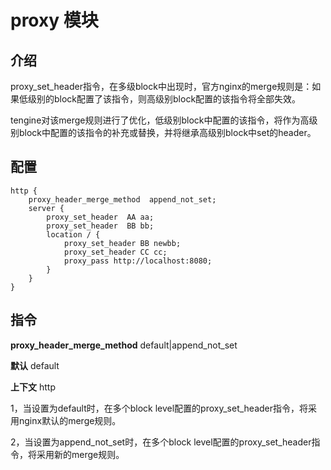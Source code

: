 # proxy 模块

## 介绍

proxy_set_header指令，在多级block中出现时，官方nginx的merge规则是：如果低级别的block配置了该指令，则高级别block配置的该指令将全部失效。

tengine对该merge规则进行了优化，低级别block中配置的该指令，将作为高级别block中配置的该指令的补充或替换，并将继承高级别block中set的header。

## 配置

	http {
		proxy_header_merge_method  append_not_set;
		server {
			proxy_set_header  AA aa;
			proxy_set_header  BB bb;
			location / {
				proxy_set_header BB newbb;
				proxy_set_header CC cc;
				proxy_pass http://localhost:8080;
			}	
		}
	}

## 指令

**proxy_header_merge_method** default|append_not_set

**默认** default

**上下文** http

1，当设置为default时，在多个block level配置的proxy_set_header指令，将采用nginx默认的merge规则。

2，当设置为append_not_set时，在多个block level配置的proxy_set_header指令，将采用新的merge规则。
